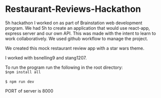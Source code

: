 # Restaurant-Reviews-Hackathon

5h hackathon I worked on as part of Brainstation web development program. We had 5h to create an application that would use react-app, express server and our own API. This was made with the intent to learn to work collaboratively. We used github workflow to manage the project.

We created this mock restaurant review app with a star wars theme.

I worked with bsnelling9 and stang1207.

To run the program run the following in the root directory:
<br>
`$npm install all`
<br>
<br>
`$ npm run dev`

PORT of server is 8000

